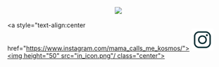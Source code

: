 <p align="center">
<img src="https://capsule-render.vercel.app/api?text=Hello,%20world!-nl-I'm%20Kos&animation=fadeIn&fontSize=40&Desc&descSize=20&type=waving&color=gradient&height=100"/>
</p>

<a style="text-align:center
   href="https://www.instagram.com/mama_calls_me_kosmos/">
  <img height="50" src="IG_icon.png"/>
</a>
<a href="https://www.linkedin.com/in/konstantin-nogay/">
  <img height="50" src="in_icon.png"/ class="center">
</a>

<!-- ### Hey, I'm Kos, a beginning back-end developer from Kz.
My last job as an audit-company staff made me think of studying coding, and now I'm in here trying to eventually become some good developer to be able to make a change .. maybe, we'll see.
You can browse around my repositories all you like, have fun.
Have a good coding!

And now, ... wake up -->

<!--
**Kosmohs/Kosmohs** is a ✨ _special_ ✨ repository because its `README.md` (this file) appears on your GitHub profile.

Here are some ideas to get you started:

- 🔭 I’m currently working on ...
- 🌱 I’m currently learning ...
- 👯 I’m looking to collaborate on ...
- 🤔 I’m looking for help with ...
- 💬 Ask me about ...
- 📫 How to reach me: ...
- 😄 Pronouns: ...
- ⚡ Fun fact: ...
-->
